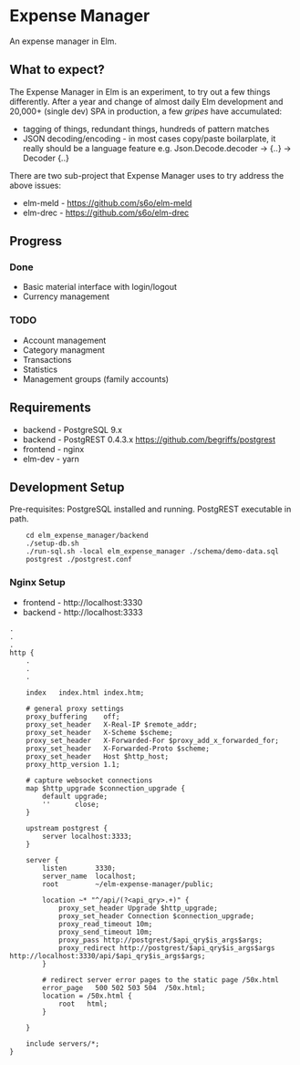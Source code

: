 # Expense Manager

An expense manager in Elm.

## What to expect?
The Expense Manager in Elm is an experiment, to try out a few things differently.
After a year and change of almost daily Elm development and 20,000+ (single dev)
SPA in production, a few _gripes_ have accumulated:

  * tagging of things, redundant things, hundreds of pattern matches
  * JSON decoding/encoding - in most cases copy/paste boilarplate, it really
    should be a language feature e.g. Json.Decode.decoder -> {..} -> Decoder {..}

There are two sub-project that Expense Manager uses to try address the above issues:
  * elm-meld - https://github.com/s6o/elm-meld
  * elm-drec - https://github.com/s6o/elm-drec

## Progress

### Done
  * Basic material interface with login/logout
  * Currency management

### TODO
  * Account management
  * Category managment
  * Transactions
  * Statistics
  * Management groups (family accounts)

## Requirements
  * backend - PostgreSQL 9.x
  * backend - PostgREST 0.4.3.x https://github.com/begriffs/postgrest
  * frontend - nginx
  * elm-dev - yarn

## Development Setup
Pre-requisites: PostgreSQL installed and running. PostgREST executable in path.
```
    cd elm_expense_manager/backend
    ./setup-db.sh
    ./run-sql.sh -local elm_expense_manager ./schema/demo-data.sql
    postgrest ./postgrest.conf
```

### Nginx Setup
  * frontend - http://localhost:3330
  * backend - http://localhost:3333

```
.
.
.
http {
    .
    .
    .
    
    index   index.html index.htm;

    # general proxy settings
    proxy_buffering    off;
    proxy_set_header   X-Real-IP $remote_addr;
    proxy_set_header   X-Scheme $scheme;
    proxy_set_header   X-Forwarded-For $proxy_add_x_forwarded_for;
    proxy_set_header   X-Forwarded-Proto $scheme;
    proxy_set_header   Host $http_host;
    proxy_http_version 1.1;

    # capture websocket connections
    map $http_upgrade $connection_upgrade {
        default upgrade;
        ''      close;
    }

    upstream postgrest {
        server localhost:3333;
    }

    server {
        listen       3330;
        server_name  localhost;
        root         ~/elm-expense-manager/public;

        location ~* "^/api/(?<api_qry>.+)" {
            proxy_set_header Upgrade $http_upgrade;
            proxy_set_header Connection $connection_upgrade;
            proxy_read_timeout 10m;
            proxy_send_timeout 10m;
            proxy_pass http://postgrest/$api_qry$is_args$args;
            proxy_redirect http://postgrest/$api_qry$is_args$args http://localhost:3330/api/$api_qry$is_args$args;
        }

        # redirect server error pages to the static page /50x.html
        error_page   500 502 503 504  /50x.html;
        location = /50x.html {
            root   html;
        }

    }

    include servers/*;
}
```